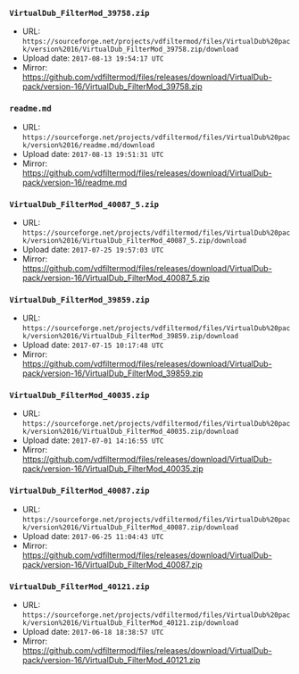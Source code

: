 ### `VirtualDub_FilterMod_39758.zip`

- URL: `https://sourceforge.net/projects/vdfiltermod/files/VirtualDub%20pack/version%2016/VirtualDub_FilterMod_39758.zip/download`
- Upload date: `2017-08-13 19:54:17 UTC`
- Mirror: https://github.com/vdfiltermod/files/releases/download/VirtualDub-pack/version-16/VirtualDub_FilterMod_39758.zip


### `readme.md`

- URL: `https://sourceforge.net/projects/vdfiltermod/files/VirtualDub%20pack/version%2016/readme.md/download`
- Upload date: `2017-08-13 19:51:31 UTC`
- Mirror: https://github.com/vdfiltermod/files/releases/download/VirtualDub-pack/version-16/readme.md


### `VirtualDub_FilterMod_40087_5.zip`

- URL: `https://sourceforge.net/projects/vdfiltermod/files/VirtualDub%20pack/version%2016/VirtualDub_FilterMod_40087_5.zip/download`
- Upload date: `2017-07-25 19:57:03 UTC`
- Mirror: https://github.com/vdfiltermod/files/releases/download/VirtualDub-pack/version-16/VirtualDub_FilterMod_40087_5.zip


### `VirtualDub_FilterMod_39859.zip`

- URL: `https://sourceforge.net/projects/vdfiltermod/files/VirtualDub%20pack/version%2016/VirtualDub_FilterMod_39859.zip/download`
- Upload date: `2017-07-15 10:17:48 UTC`
- Mirror: https://github.com/vdfiltermod/files/releases/download/VirtualDub-pack/version-16/VirtualDub_FilterMod_39859.zip


### `VirtualDub_FilterMod_40035.zip`

- URL: `https://sourceforge.net/projects/vdfiltermod/files/VirtualDub%20pack/version%2016/VirtualDub_FilterMod_40035.zip/download`
- Upload date: `2017-07-01 14:16:55 UTC`
- Mirror: https://github.com/vdfiltermod/files/releases/download/VirtualDub-pack/version-16/VirtualDub_FilterMod_40035.zip


### `VirtualDub_FilterMod_40087.zip`

- URL: `https://sourceforge.net/projects/vdfiltermod/files/VirtualDub%20pack/version%2016/VirtualDub_FilterMod_40087.zip/download`
- Upload date: `2017-06-25 11:04:43 UTC`
- Mirror: https://github.com/vdfiltermod/files/releases/download/VirtualDub-pack/version-16/VirtualDub_FilterMod_40087.zip


### `VirtualDub_FilterMod_40121.zip`

- URL: `https://sourceforge.net/projects/vdfiltermod/files/VirtualDub%20pack/version%2016/VirtualDub_FilterMod_40121.zip/download`
- Upload date: `2017-06-18 18:38:57 UTC`
- Mirror: https://github.com/vdfiltermod/files/releases/download/VirtualDub-pack/version-16/VirtualDub_FilterMod_40121.zip

